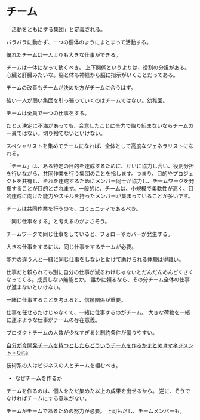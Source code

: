 # チーム

「活動をともにする集団」と定義される。

バラバラに動かず、一つの個体のようにまとまって活動する。

優れたチームは一人よりも大きな仕事ができる。

チームは一体になって動くべき。
上下関係というよりは、役割の分担がある。
心臓と肝臓みたいな。脳と体も神経から脳に指示がいくことだってある。

チームの改善もチームが決めた方がチームに合うはず。

強い一人が弱い集団を引っ張っていくのはチームではない。幼稚園。

チームは全員で一つの仕事をする。

たとえ決定に不満があっても、合意したことに全力で取り組まないならチームの一員ではない。切り捨てないといけない。

スペシャリストを集めてチームになれば、全体として高度なジェネラリストになれる。

「チーム」は、ある特定の目的を達成するために、互いに協力し合い、役割分担を行いながら、共同作業を行う集団のことを指します。つまり、目的やプロジェクトを共有し、それを達成するためにメンバー同士が協力し、チームワークを発揮することが目的とされます。一般的に、チームは、小規模で柔軟性が高く、目的達成に向けた能力やスキルを持ったメンバーが集まっていることが多いです。

チームは共同作業を行うので、コミュニティであるべき。

「同じ仕事をする」と考えるのがよさそう。

チームワークで同じ仕事をしていると、フォローやカバーが発生する。

大きな仕事をするには、同じ仕事をするチームが必要。

能力の違う人と一緒に同じ仕事をしないと助けて助けられる体験は得難い。

仕事だと頼られても別に自分の仕事が減るわけじゃないとだんだんめんどくさくなってくる。成長しない無能とか。
誰かに頼るなら、その分チーム全体の仕事が進まないといけない。

一緒に仕事することを考えると、信頼関係が重要。

仕事を任せるだけじゃなくて、一緒に仕事するのがチーム。
大きな荷物を一緒に運ぶような仕事がチームの存在意義。

プロダクトチームの人数が少なすぎると制約条件が偏りやすい。

[自分が今開発チームを持つとしたらどういうチームを作るかまとめ #マネジメント - Qiita](https://qiita.com/yuya_sega/items/4362461a5defb567c7c7)

技術系の人はビジネスの人とチームを組むべき。

- なぜチームを作るか

チームを作るのは、個人をただ集めた以上の成果を出せるから。
逆に、そうでなければチームにする意味がない。

チームがチームであるための努力が必要。
上司もだし、チームメンバーも。
